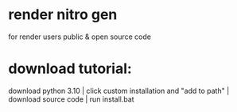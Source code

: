 # render nitro gen
for render users 
public & open source code




# download tutorial:
download python 3.10 |
click custom installation and "add to path" |
download source code |
run install.bat
